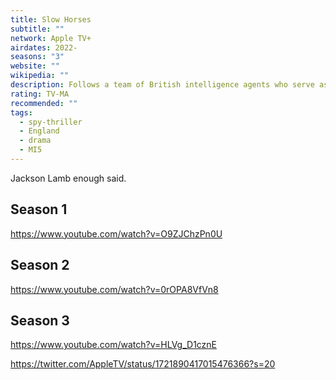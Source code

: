 ```yaml
---
title: Slow Horses
subtitle: ""
network: Apple TV+
airdates: 2022-
seasons: "3"
website: ""
wikipedia: ""
description: Follows a team of British intelligence agents who serve as a dumping ground department of MI5 due to their career-ending mistakes.
rating: TV-MA
recommended: ""
tags:
  - spy-thriller
  - England
  - drama
  - MI5
---
```


Jackson Lamb enough said.
## Season 1
https://www.youtube.com/watch?v=O9ZJChzPn0U
## Season 2
https://www.youtube.com/watch?v=0rOPA8VfVn8
## Season 3
https://www.youtube.com/watch?v=HLVg_D1cznE

https://twitter.com/AppleTV/status/1721890417015476366?s=20